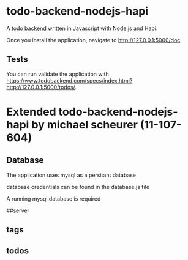 # todo-backend-nodejs-hapi

A [todo backend](http://todobackend.com) written in Javascript with Node.js and Hapi.

Once you install the application, navigate to http://127.0.0.1:5000/doc.

## Tests
You can run validate the application with https://www.todobackend.com/specs/index.html?http://127.0.0.1:5000/todos/.

# Extended todo-backend-nodejs-hapi by michael scheurer (11-107-604)

## Database
The application uses mysql as a persitant database

database credentials can be found in the database.js file

A running mysql database is required

##server

## tags

## todos

